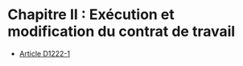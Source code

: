 # Chapitre II : Exécution et modification du contrat de travail

* [Article D1222-1](./LEGIARTI000018537848.md)
